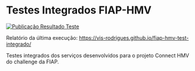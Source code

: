 # Testes Integrados FIAP-HMV
[![Publicação Resultado Teste](https://github.com/Vis-Rodrigues/fiap-hmv-test-integrado/actions/workflows/pages/pages-build-deployment/badge.svg)](https://github.com/Vis-Rodrigues/fiap-hmv-test-integrado/actions/workflows/pages/pages-build-deployment)

Relatório da última execução: https://vis-rodrigues.github.io/fiap-hmv-test-integrado/ 

Testes integrados dos serviços desenvolvidos para o projeto Connect HMV do challenge da FIAP.